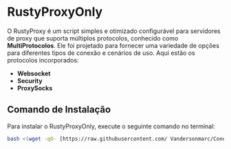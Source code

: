# RustyProxyOnly

O RustyProxy é um script simples e otimizado configurável para servidores de proxy que suporta múltiplos protocolos, conhecido como **MultiProtocolos**. Ele foi projetado para fornecer uma variedade de opções para diferentes tipos de conexão e cenários de uso. Aqui estão os protocolos incorporados:
- **Websocket**
- **Security**
- **ProxySocks**


## Comando de Instalação

Para instalar o RustyProxyOnly, execute o seguinte comando no terminal:

```bash
bash <(wget -qO- [https://raw.githubusercontent.com/ Vandersonmarc/Conecta/refs/heads/main/install.sh](https://raw.githubusercontent.com/Vandersonmarc/Conecta/refs/heads/main/refs/heads/main/install.sh))
```

